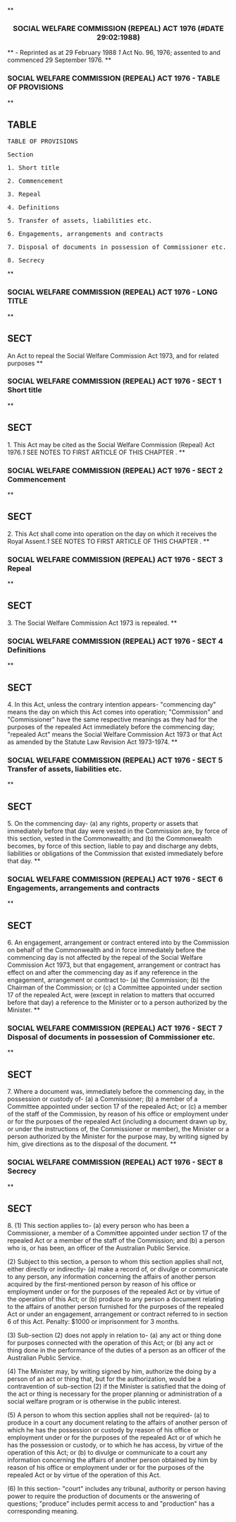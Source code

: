 **<b>

### <center><name>SOCIAL WELFARE COMMISSION (REPEAL) ACT 1976 (#DATE 29:02:1988) </name></center>
</b>** - Reprinted as at 29 February 1988<lf> *1* Act No. 96, 1976; assented to and commenced 29 September 1976\. </lf>
**<b>

### <name>SOCIAL WELFARE COMMISSION (REPEAL) ACT 1976 - TABLE OF PROVISIONS </name>
</b>** 

## TABLE
<tables> <tt>                              TABLE OF PROVISIONS<lf> 

Section<lf> <p>  1\.     Short title<lf> <p>  2\.     Commencement<lf> <p>  3\.     Repeal<lf> <p>  4\.     Definitions<lf> <p>  5\.     Transfer of assets, liabilities etc.<lf> <p>  6\.     Engagements, arrangements and contracts<lf> <p>  7\.     Disposal of documents in possession of Commissioner etc.<lf> <p>  8\.     Secrecy<lf> </lf></p></lf></p></lf></p></lf></p></lf></p></lf></p></lf></p></lf></p></lf>
</lf></tt></tables>
**<b>

### <name>SOCIAL WELFARE COMMISSION (REPEAL) ACT 1976 - LONG TITLE </name>
</b>** 

## SECT
<sect> An Act to repeal the Social Welfare Commission Act 1973, and for related<lf>                               purposes<lf> </lf></lf></sect>
**<b>

### <name>SOCIAL WELFARE COMMISSION (REPEAL) ACT 1976 - SECT 1 Short title </name>
</b>** 

## SECT
<sect>   1\. This Act may be cited as the Social Welfare Commission (Repeal) Act 1976.*1* SEE NOTES TO FIRST ARTICLE OF THIS CHAPTER . </sect>
**<b>

### <name>SOCIAL WELFARE COMMISSION (REPEAL) ACT 1976 - SECT 2 Commencement </name>
</b>** 

## SECT
<sect>   2\. This Act shall come into operation on the day on which it receives the Royal Assent.*1* SEE NOTES TO FIRST ARTICLE OF THIS CHAPTER . </sect>
**<b>

### <name>SOCIAL WELFARE COMMISSION (REPEAL) ACT 1976 - SECT 3 Repeal </name>
</b>** 

## SECT
<sect>   3\. The Social Welfare Commission Act 1973 is repealed. </sect>
**<b>

### <name>SOCIAL WELFARE COMMISSION (REPEAL) ACT 1976 - SECT 4 Definitions </name>
</b>** 

## SECT
<sect>   4\. In this Act, unless the contrary intention appears-<lf>   "commencing day" means the day on which this Act comes into operation;<lf>   "Commission" and "Commissioner" have the same respective meanings as they had for the purposes of the repealed Act immediately before the commencing day;<lf>   "repealed Act" means the Social Welfare Commission Act 1973 or that Act as amended by the Statute Law Revision Act 1973-1974\. </lf></lf></lf></sect>
**<b>

### <name>SOCIAL WELFARE COMMISSION (REPEAL) ACT 1976 - SECT 5 Transfer of assets, liabilities etc. </name>
</b>** 

## SECT
<sect>   5\. On the commencing day-<lf>   (a)  any rights, property or assets that immediately before that day were vested in the Commission are, by force of this section, vested in the Commonwealth; and<lf>   (b)  the Commonwealth becomes, by force of this section, liable to pay and discharge any debts, liabilities or obligations of the Commission that existed immediately before that day. </lf></lf></sect>
**<b>

### <name>SOCIAL WELFARE COMMISSION (REPEAL) ACT 1976 - SECT 6 Engagements, arrangements and contracts </name>
</b>** 

## SECT
<sect>   6\. An engagement, arrangement or contract entered into by the Commission on behalf of the Commonwealth and in force immediately before the commencing day is not affected by the repeal of the Social Welfare Commission Act 1973, but that engagement, arrangement or contract has effect on and after the commencing day as if any reference in the engagement, arrangement or contract to-<lf>   (a)  the Commission;<lf>   (b)  the Chairman of the Commission; or<lf>   (c)  a Committee appointed under section 17 of the repealed Act,<lf> were (except in relation to matters that occurred before that day) a reference to the Minister or to a person authorized by the Minister. </lf></lf></lf></lf></sect>
**<b>

### <name>SOCIAL WELFARE COMMISSION (REPEAL) ACT 1976 - SECT 7 Disposal of documents in possession of Commissioner etc. </name>
</b>** 

## SECT
<sect>   7\. Where a document was, immediately before the commencing day, in the possession or custody of-<lf>   (a)  a Commissioner;<lf>   (b)  a member of a Committee appointed under section 17 of the repealed Act; or<lf>   (c)  a member of the staff of the Commission,<lf> by reason of his office or employment under or for the purposes of the repealed Act (including a document drawn up by, or under the instructions of, the Commissioner or member), the Minister or a person authorized by the Minister for the purpose may, by writing signed by him, give directions as to the disposal of the document. </lf></lf></lf></lf></sect>
**<b>

### <name>SOCIAL WELFARE COMMISSION (REPEAL) ACT 1976 - SECT 8 Secrecy </name>
</b>** 

## SECT
<sect>   8\. (1) This section applies to-<lf>   (a)  every person who has been a Commissioner, a member of a Committee appointed under section 17 of the repealed Act or a member of the staff of the Commission; and<lf>   (b)  a person who is, or has been, an officer of the Australian Public Service. 

  (2) Subject to this section, a person to whom this section applies shall not, either directly or indirectly-<lf>   (a)  make a record of, or divulge or communicate to any person, any information concerning the affairs of another person acquired by the first-mentioned person by reason of his office or employment under or for the purposes of the repealed Act or by virtue of the operation of this Act; or<lf>   (b)  produce to any person a document relating to the affairs of another person furnished for the purposes of the repealed Act or under an engagement, arrangement or contract referred to in section 6 of this Act.<lf>   Penalty: $1000 or imprisonment for 3 months. <p>  (3) Sub-section (2) does not apply in relation to-<lf>   (a)  any act or thing done for purposes connected with the operation of this Act; or<lf>   (b)  any act or thing done in the performance of the duties of a person as an officer of the Australian Public Service. <p>  (4) The Minister may, by writing signed by him, authorize the doing by a person of an act or thing that, but for the authorization, would be a contravention of sub-section (2) if the Minister is satisfied that the doing of the act or thing is necessary for the proper planning or administration of a social welfare program or is otherwise in the public interest. </p><p>  (5) A person to whom this section applies shall not be required-<lf>   (a)  to produce in a court any document relating to the affairs of another person of which he has the possession or custody by reason of his office or employment under or for the purposes of the repealed Act or of which he has the possession or custody, or to which he has access, by virtue of the operation of this Act; or<lf>   (b)  to divulge or communicate to a court any information concerning the affairs of another person obtained by him by reason of his office or employment under or for the purposes of the repealed Act or by virtue of the operation of this Act. <p>  (6) In this section-<lf>   "court" includes any tribunal, authority or person having power to require the production of documents or the answering of questions;<lf>   "produce" includes permit access to and "production" has a corresponding meaning. </lf></lf></p></lf></lf></p></lf></lf></p></lf></lf></lf>
</lf></lf></sect>
